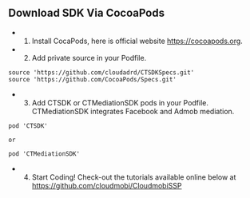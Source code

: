 ## Download SDK Via CocoaPods
* 1. Install CocaPods, here is official website https://cocoapods.org. 
* 2. Add private source in your Podfile.
```
source 'https://github.com/cloudadrd/CTSDKSpecs.git'
source 'https://github.com/CocoaPods/Specs.git'
```
* 3. Add CTSDK or CTMediationSDK pods in your Podfile. CTMediationSDK integrates Facebook and Admob mediation.
```
pod 'CTSDK'

or

pod 'CTMediationSDK'
```
* 4. Start Coding! Check-out the tutorials available online below at https://github.com/cloudmobi/CloudmobiSSP
